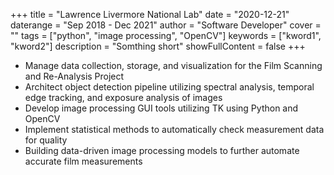 +++
title = "Lawrence Livermore National Lab"
date = "2020-12-21"
daterange = "Sep 2018 - Dec 2021"
author = "Software Developer" 
cover = ""
tags = ["python", "image processing", "OpenCV"]
keywords = ["kword1", "kword2"]
description = "Somthing short"
showFullContent = false
+++

- Manage data collection, storage, and visualization for the Film Scanning and Re-Analysis Project
- Architect object detection pipeline utilizing spectral analysis, temporal edge tracking, and exposure analysis of images
- Develop image processing GUI tools utilizing TK using Python and OpenCV
- Implement statistical methods to automatically check measurement data for quality
- Building data-driven image processing models to further automate accurate film measurements 
